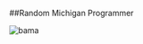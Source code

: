 ##Random Michigan Programmer

![bama](https://github-readme-stats.vercel.app/api?username=minejerik&theme=dark])
